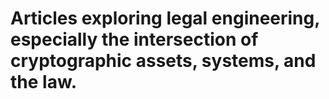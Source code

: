 # Articles exploring legal engineering, especially the intersection of cryptographic assets, systems, and the law.
